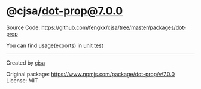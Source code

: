 # @cjsa/dot-prop@7.0.0

Source Code: https://github.com/fengkx/cjsa/tree/master/packages/dot-prop

You can find usage(exports) in [unit test](https://github.com/fengkx/cjsa/tree/master/packages/dot-prop/test/pkg.test.js)

---

Created by [cjsa](https://github.com/fengkx/cjsa/)

Original package: https://www.npmjs.com/package/dot-prop/v/7.0.0
License: MIT
